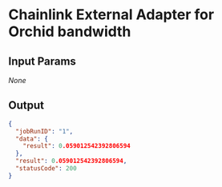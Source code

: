 # Chainlink External Adapter for Orchid bandwidth

## Input Params

_None_

## Output

```json
{
  "jobRunID": "1",
  "data": {
    "result": 0.059012542392806594
  },
  "result": 0.059012542392806594,
  "statusCode": 200
}
```
